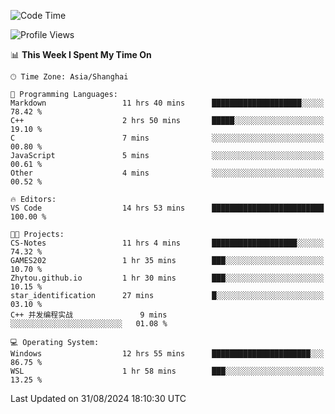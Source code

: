 <!--START_SECTION:waka-->
![Code Time](http://img.shields.io/badge/Code%20Time-1%2C939%20hrs%2024%20mins-blue)

![Profile Views](http://img.shields.io/badge/Profile%20Views-3-blue)

📊 **This Week I Spent My Time On** 

```text
🕑︎ Time Zone: Asia/Shanghai

💬 Programming Languages: 
Markdown                 11 hrs 40 mins      ████████████████████░░░░░   78.42 % 
C++                      2 hrs 50 mins       █████░░░░░░░░░░░░░░░░░░░░   19.10 % 
C                        7 mins              ░░░░░░░░░░░░░░░░░░░░░░░░░   00.80 % 
JavaScript               5 mins              ░░░░░░░░░░░░░░░░░░░░░░░░░   00.61 % 
Other                    4 mins              ░░░░░░░░░░░░░░░░░░░░░░░░░   00.52 % 

🔥 Editors: 
VS Code                  14 hrs 53 mins      █████████████████████████   100.00 % 

🐱‍💻 Projects: 
CS-Notes                 11 hrs 4 mins       ███████████████████░░░░░░   74.32 % 
GAMES202                 1 hr 35 mins        ███░░░░░░░░░░░░░░░░░░░░░░   10.70 % 
Zhytou.github.io         1 hr 30 mins        ███░░░░░░░░░░░░░░░░░░░░░░   10.15 % 
star_identification      27 mins             █░░░░░░░░░░░░░░░░░░░░░░░░   03.10 % 
C++ 并发编程实战               9 mins              ░░░░░░░░░░░░░░░░░░░░░░░░░   01.08 % 

💻 Operating System: 
Windows                  12 hrs 55 mins      ██████████████████████░░░   86.75 % 
WSL                      1 hr 58 mins        ███░░░░░░░░░░░░░░░░░░░░░░   13.25 % 
```


 Last Updated on 31/08/2024 18:10:30 UTC
<!--END_SECTION:waka-->